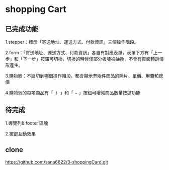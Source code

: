 <h1> shopping Cart</h1>

## 已完成功能
1.stepper：標示「寄送地址、運送方式、付款資訊」三個操作階段。

2.form：「寄送地址、運送方式、付款資訊」各自有對應表單，表單下方有「上一步」和「下一步」按鈕可切換，切換的時候僅部分板塊被抽換，不會有頁面轉跳情形產生。

3.購物籃：不論切到哪個操作階段，都會顯示有兩件商品的照片、單價、用費和總價

4.購物籃的每項商品有「 ＋ 」和「 − 」按鈕可增減商品數量按鍵功能


## 待完成
1.導覽列& footer 區塊

2.按鍵互動效果



##  clone

https://github.com/sana6622/3-shoppingCard.git

